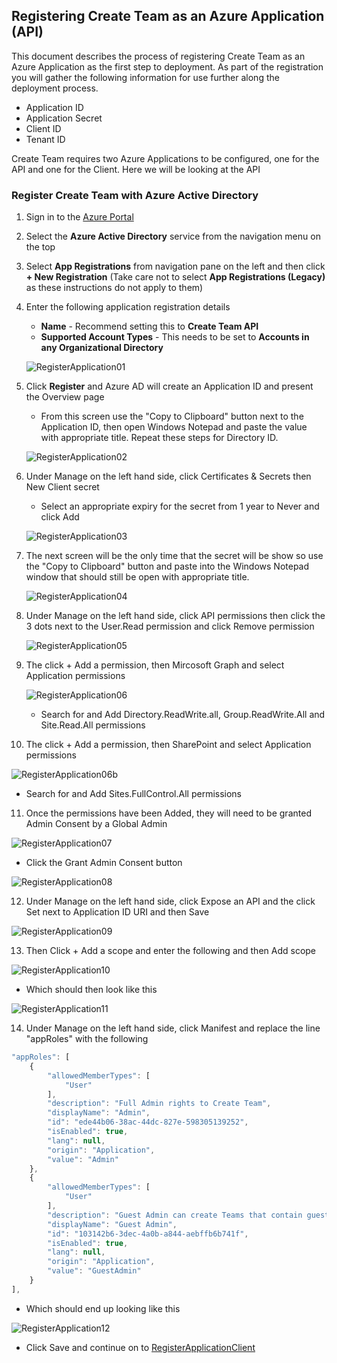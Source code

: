 ## Registering Create Team as an Azure Application (API)

This document describes the process of registering Create Team as an Azure Application as the first step to deployment. As part of the registration you will gather the following information for use further along the deployment process.
   * Application ID
   * Application Secret
   * Client ID
   * Tenant ID

Create Team requires two Azure Applications to be configured, one for the API and one for the Client. Here we will be looking at the API

### Register Create Team with Azure Active Directory

1. Sign in to the [Azure Portal](https://portal.azure.com)
2. Select the **Azure Active Directory** service from the navigation menu on the top
3. Select **App Registrations** from navigation pane on the left and then click **+ New Registration** (Take care not to select **App Registrations (Legacy)** as these instructions do not apply to them)
4. Enter the following application registration details
   * **Name** - Recommend setting this to **Create Team API**
   * **Supported Account Types** - This needs to be set to **Accounts in any Organizational Directory**

   ![RegisterApplication01](../images/customerHosted/registerapplication01.png)

5. Click **Register** and Azure AD will create an Application ID and present the Overview page
    * From this screen use the "Copy to Clipboard" button next to the Application ID, then open Windows Notepad and paste the value with appropriate title. Repeat these steps for Directory ID.


   ![RegisterApplication02](../images/customerHosted/registerapplication02.png)

   

6. Under Manage on the left hand side, click Certificates & Secrets then New Client secret
   * Select an appropriate expiry for the secret from 1 year to Never and click Add

   ![RegisterApplication03](../images/customerHosted/registerapplication03.png)



7. The next screen will be the only time that the secret will be show so use the "Copy to Clipboard" button and paste into the Windows Notepad window that should still be open with appropriate title.

   ![RegisterApplication04](../images/customerHosted/registerapplication04.png)

8. Under Manage on the left hand side, click API permissions then click the 3 dots next to the User.Read permission and click Remove permission

   ![RegisterApplication05](../images/customerHosted/registerapplication05.png)

9. The click + Add a permission, then Mircosoft Graph and select Application permissions

   ![RegisterApplication06](../images/customerHosted/registerapplication06.png)

   * Search for and Add Directory.ReadWrite.all, Group.ReadWrite.All and Site.Read.All permissions

10. The click + Add a permission, then SharePoint and select Application permissions
   
   ![RegisterApplication06b](../images/customerHosted/registerapplication06b.png)

   * Search for and Add Sites.FullControl.All permissions

11. Once the permissions have been Added, they will need to be granted Admin Consent by a Global Admin

   ![RegisterApplication07](../images/customerHosted/registerapplication07b.png)

   * Click the Grant Admin Consent button 

   ![RegisterApplication08](../images/customerHosted/registerapplication08b.png)

12. Under Manage on the left hand side, click Expose an API and the click Set next to Application ID URI and then Save

   ![RegisterApplication09](../images/customerHosted/registerapplication09.png)

13. Then Click + Add a scope and enter the following and then Add scope

   ![RegisterApplication10](../images/customerHosted/registerapplication10.png)

   * Which should then look like this

   ![RegisterApplication11](../images/customerHosted/registerapplication11.png)

14. Under Manage on the left hand side, click Manifest and replace the line "appRoles" with the following

```javascript
"appRoles": [
    {
        "allowedMemberTypes": [
            "User"
        ],
        "description": "Full Admin rights to Create Team",
        "displayName": "Admin",
        "id": "ede44b06-38ac-44dc-827e-598305139252",
        "isEnabled": true,
        "lang": null,
        "origin": "Application",
        "value": "Admin"
    },
    {
        "allowedMemberTypes": [
            "User"
        ],
        "description": "Guest Admin can create Teams that contain guests.",
        "displayName": "Guest Admin",
        "id": "103142b6-3dec-4a0b-a844-aebffb6b741f",
        "isEnabled": true,
        "lang": null,
        "origin": "Application",
        "value": "GuestAdmin"
    }
],
```

   * Which should end up looking like this

   ![RegisterApplication12](../images/customerHosted/registerapplication12.png)

   * Click Save and continue on to [RegisterApplicationClient](RegisterApplicationClient.md)
